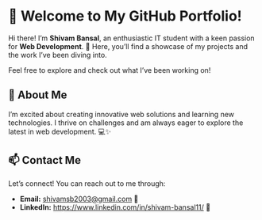 # 👋 Welcome to My GitHub Portfolio!

Hi there! I’m **Shivam Bansal**, an enthusiastic IT student with a keen passion for **Web Development**. 🚀 Here, you’ll find a showcase of my projects and the work I’ve been diving into. 

Feel free to explore and check out what I’ve been working on!

## 🌟 About Me

I’m excited about creating innovative web solutions and learning new technologies. I thrive on challenges and am always eager to explore the latest in web development. 💻✨

## 📫 Contact Me

Let’s connect! You can reach out to me through:
- **Email:** shivamsb2003@gmail.com 📧
- **LinkedIn:** https://www.linkedin.com/in/shivam-bansal11/ 🔗
